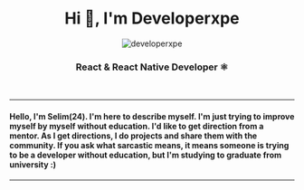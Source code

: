 <h1 align="center">Hi 👋, I'm Developerxpe</h1>
<p align="center"> <img src="https://komarev.com/ghpvc/?username=developerxpe&label=Profile%20views&color=0e75b6&style=flat" alt="developerxpe" /> </p>
<h3 align="center">React & React Native Developer ⚛️ </h3><br><hr style="height:2px;border-width:0;color:gray;background-color:gray">

<h4>Hello, I'm Selim(24). I'm here to describe myself. I'm just trying to improve myself by myself without education. I'd like to get direction from a mentor. As I get directions, I do projects and share them with the community. If you ask what sarcastic means, it means someone is trying to be a developer without education, but I'm studying to graduate from university :)</h4>
<hr style="height:2px;border-width:0;color:gray;background-color:gray"><br>
